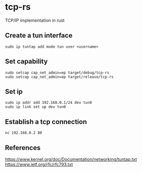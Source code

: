 # tcp-rs
TCP/IP implementation in rust


## Create a tun interface

```
sudo ip tuntap add mode tun user <username>
```

## Set capability

```
sudo setcap cap_net_admin=ep target/debug/tcp-rs
sudo setcap cap_net_admin=ep target/release/tcp-rs
```

## Set ip

```
sudo ip addr add 192.168.0.1/24 dev tun0
sudo ip link set up dev tun0
```

## Establish a tcp connection

```
nc 192.168.0.2 80
```

## References

https://www.kernel.org/doc/Documentation/networking/tuntap.txt
https://www.ietf.org/rfc/rfc793.txt

